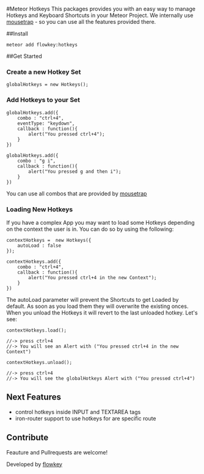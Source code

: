 #Meteor Hotkeys
This packages provides you with an easy way to manage Hotkeys and Keyboard Shortcuts in your Meteor Project. We internally use  [mousetrap](http://craig.is/killing/mice) - so you can use all the features provided there.

##Install

	meteor add flowkey:hotkeys

##Get Started

### Create a new Hotkey Set

	globalHotkeys = new Hotkeys();

### Add Hotkeys to your Set

	globalHotkeys.add({
		combo : "ctrl+4",
		eventType: "keydown",
		callback : function(){
			alert("You pressed ctrl+4");
		}
	})

	globalHotkeys.add({
		combo : "g i",
		callback : function(){
			alert("You pressed g and then i");
		}
	})

You can use all combos that are provided by [mousetrap](http://craig.is/killing/mice)

### Loading New Hotkeys
If you have a complex App you may want to load some Hotkeys depending on the context the user is in.
You can do so by using the following:

	contextHotkeys =  new Hotkeys({
		autoLoad : false
	});

	contextHotkeys.add({
		combo : "ctrl+4",
		callback : function(){
			alert("You pressed ctrl+4 in the new Context");
		}
	})

The autoLoad parameter will prevent the Shortcuts to get Loaded by default.
As soon as you load them they will overwrite the existing onces. When you unload the Hotkeys it will revert to the last unloaded hotkey.
Let's see: 

	contextHotkeys.load();

	//-> press ctrl+4
	//-> You will see an Alert with ("You pressed ctrl+4 in the new Context")

	contextHotkeys.unload();

	//-> press ctrl+4
	//-> You will see the globalHotkeys Alert with ("You pressed ctrl+4")



## Next Features
* control hotkeys inside INPUT and TEXTAREA tags
* iron-router support to use hotkeys for are specific route



## Contribute
Feauture and Pullrequests are welcome!


Developed by [flowkey](https://www.flowkey.com)

